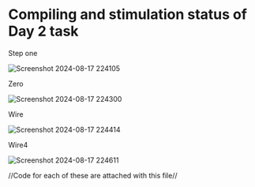 # Compiling and stimulation status of Day 2 task

Step one

![Screenshot 2024-08-17 224105](https://github.com/user-attachments/assets/e8314bcd-fd91-4758-9c05-17079a47dd1b)


Zero  

 ![Screenshot 2024-08-17 224300](https://github.com/user-attachments/assets/3b122420-9e70-4ccf-aa50-0e3a60a1bedf)


Wire

 ![Screenshot 2024-08-17 224414](https://github.com/user-attachments/assets/fdbf2e86-9067-442d-9d4f-8a6c1f1bc303)


Wire4

 ![Screenshot 2024-08-17 224611](https://github.com/user-attachments/assets/a426dd80-76a9-4da7-ac59-68db9c67a5f1)

//Code for each of these are attached with this file//
